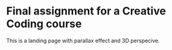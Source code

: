 <h1>Final assignment for a Creative Coding course</h1>

This is a landing page with parallax effect and 3D perspecive.
